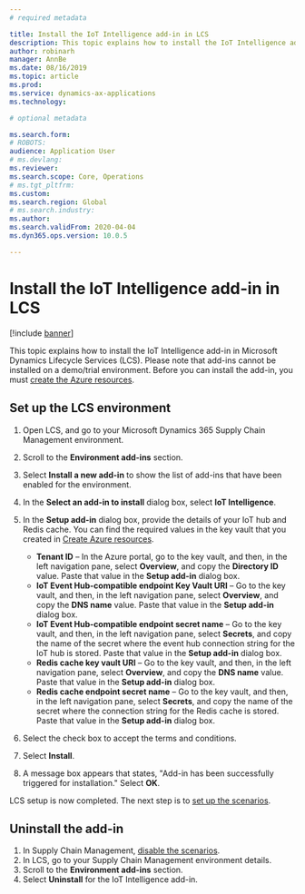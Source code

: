 ```yaml
---
# required metadata

title: Install the IoT Intelligence add-in in LCS
description: This topic explains how to install the IoT Intelligence add-in in Microsoft Dynamics Lifecycle Services (LCS).
author: robinarh
manager: AnnBe
ms.date: 08/16/2019
ms.topic: article
ms.prod: 
ms.service: dynamics-ax-applications
ms.technology: 

# optional metadata

ms.search.form: 
# ROBOTS: 
audience: Application User
# ms.devlang: 
ms.reviewer: 
ms.search.scope: Core, Operations
# ms.tgt_pltfrm: 
ms.custom: 
ms.search.region: Global
# ms.search.industry: 
ms.author: 
ms.search.validFrom: 2020-04-04
ms.dyn365.ops.version: 10.0.5

---
```


# Install the IoT Intelligence add-in in LCS

[!include [banner](../../includes/banner.md)]

This topic explains how to install the IoT Intelligence add-in in Microsoft Dynamics Lifecycle Services (LCS). Please note that add-ins cannot be installed on a demo/trial environment. Before you can install the add-in, you must [create the Azure resources](iot-azure-setup.md).

## Set up the LCS environment

1. Open LCS, and go to your Microsoft Dynamics 365 Supply Chain Management environment.
2. Scroll to the **Environment add-ins** section.
3. Select **Install a new add-in** to show the list of add-ins that have been enabled for the environment.
4. In the **Select an add-in to install** dialog box, select **IoT Intelligence**.
5. In the **Setup add-in** dialog box, provide the details of your IoT hub and Redis cache. You can find the required values in the key vault that you created in [Create Azure resources](iot-azure-setup.md).

    + **Tenant ID** – In the Azure portal, go to the key vault, and then, in the left navigation pane, select **Overview**, and copy the **Directory ID** value. Paste that value in the **Setup add-in** dialog box.
    + **IoT Event Hub-compatible endpoint Key Vault URI** – Go to the key vault, and then, in the left navigation pane, select **Overview**, and copy the **DNS name** value. Paste that value in the **Setup add-in** dialog box.
    + **IoT Event Hub-compatible endpoint secret name** – Go to the key vault, and then, in the left navigation pane, select **Secrets**, and copy the name of the secret where the event hub connection string for the IoT hub is stored. Paste that value in the **Setup add-in** dialog box.
    + **Redis cache key vault URI** – Go to the key vault, and then, in the left navigation pane, select **Overview**, and copy the **DNS name** value. Paste that value in the **Setup add-in** dialog box.
    + **Redis cache endpoint secret name** – Go to the key vault, and then, in the left navigation pane, select **Secrets**, and copy the name of the secret where the connection string for the Redis cache is stored. Paste that value in the **Setup add-in** dialog box.

6. Select the check box to accept the terms and conditions.
7. Select **Install**.
8. A message box appears that states, "Add-in has been successfully triggered for installation." Select **OK**.

LCS setup is now completed. The next step is to [set up the scenarios](iot-scenario-setup.md).

## <a id="uninstall-addin"></a>Uninstall the add-in

1. In Supply Chain Management, [disable the scenarios](iot-scenario-setup.md#how-to-disable-a-scenario).
2. In LCS, go to your Supply Chain Management environment details.
3. Scroll to the **Environment add-ins** section.
4. Select **Uninstall** for the IoT Intelligence add-in.
